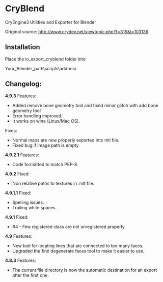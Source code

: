 CryBlend
========

CryEngine3 Utilities and Exporter for Blender


Original source: http://www.crydev.net/viewtopic.php?f=315&t=103136

Installation
---------
Place the io_export_cryblend folder into:

Your_Blender_path\scripts\addons\

Changelog:
--------

**4.9.3**
Features:
* Added remove bone geometry tool and fixed minor glitch with add bone geometry tool
* Error handling improved.
* It works on wine (Linux/Mac OS).

Fixes:
* Normal maps are now properly exported into mtl file.
* Fixed bug if image path is empty

**4.9.2.1**
Features:
* Code formatted to match PEP-8.

**4.9.2**
Fixed:
* Non relative paths to textures in .mlt file.

**4.9.1.1**
Fixed:
* Spelling issues.
* Trailing white spaces.

**4.9.1**
Fixed:
* #4 - Few registered class are not unregistered properly.

**4.9**
Features:
* New tool for locating lines that are connected to too many faces.
* Upgraded the find degenerate faces tool to make it easier to use.

**4.8.3**
Features:
* The current file directory is now the automatic destination for an export after the first one.
